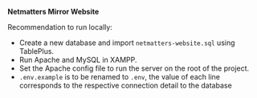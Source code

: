 **Netmatters Mirror Website**

Recommendation to run locally:
- Create a new database and import `netmatters-website.sql` using TablePlus.
- Run Apache and MySQL in XAMPP.
- Set the Apache config file to run the server on the root of the project.
- `.env.example` is to be renamed to `.env`, the value of each line corresponds to the respective connection detail to the database
